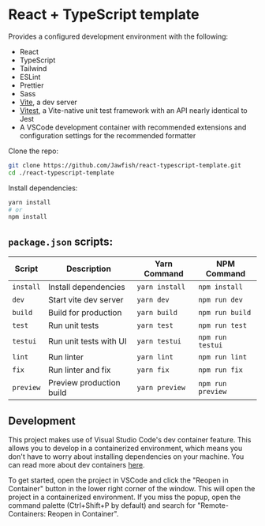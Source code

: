 # React + TypeScript template

Provides a configured development environment with the following:

- React
- TypeScript
- Tailwind
- ESLint
- Prettier
- Sass
- [Vite](https://vitejs.dev/guide/why.html), a dev server
- [Vitest](https://vitest.dev/guide/why.html), a Vite-native unit test framework with an API nearly identical to Jest
- A VSCode development container with recommended extensions and configuration settings for the recommended formatter


Clone the repo:
```bash
git clone https://github.com/Jawfish/react-typescript-template.git
cd ./react-typescript-template
```

Install dependencies:
```bash
yarn install
# or
npm install
```

## `package.json` scripts:

| Script    | Description              | Yarn Command   | NPM Command       |
| --------- | ------------------------ | -------------- | ----------------- |
| `install` | Install dependencies     | `yarn install` | `npm install`     |
| `dev`     | Start vite dev server  | `yarn dev`     | `npm run dev`     |
| `build`   | Build for production     | `yarn build`   | `npm run build`   |
| `test`    | Run unit tests           | `yarn test`    | `npm run test`    |
| `testui`  | Run unit tests with UI   | `yarn testui`  | `npm run testui`  |
| `lint`    | Run linter               | `yarn lint`    | `npm run lint`    |
| `fix`     | Run linter and fix       | `yarn fix`     | `npm run fix`     |
| `preview` | Preview production build | `yarn preview` | `npm run preview` |

## Development
This project makes use of Visual Studio Code's dev container feature. This allows you to develop in a containerized environment, which means you don't have to worry about installing dependencies on your machine. You can read more about dev containers [here](https://code.visualstudio.com/docs/remote/containers).

To get started, open the project in VSCode and click the "Reopen in Container" button in the lower right corner of the window. This will open the project in a containerized environment. If you miss the popup, open the command palette (Ctrl+Shift+P by default) and search for "Remote-Containers: Reopen in Container".

